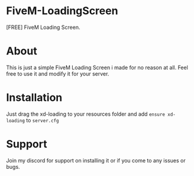 # FiveM-LoadingScreen
[FREE] FiveM Loading Screen.

# About

This is just a simple FiveM Loading Screen i made for no reason at all. Feel free to use it and modify it for your server.

# Installation

Just drag the xd-loading to your resources folder and add `ensure xd-loading` to `server.cfg`

# Support

Join my discord for support on installing it or if you come to any issues or bugs.
